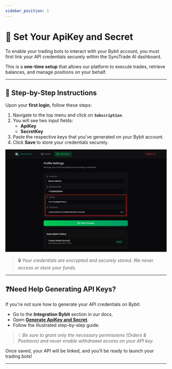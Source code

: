 ```yaml
---
sidebar_position: 1
---
```


# 🔑 Set Your ApiKey and Secret

To enable your trading bots to interact with your Bybit account, you must first link your API credentials securely within the SyncTrade AI dashboard.

This is a **one-time setup** that allows our platform to execute trades, retrieve balances, and manage positions on your behalf.

---

## 📍 Step-by-Step Instructions

Upon your **first login**, follow these steps:
1. Navigate to the top menu and click on **`Subscription`**.
2. You will see two input fields:
   - **ApiKey**
   - **SecretKey**
3. Paste the respective keys that you’ve generated on your Bybit account.
4. Click **Save** to store your credentials securely.

![Subscription Page](./img/updateapikey.png)

> 🔒 *Your credentials are encrypted and securely stored. We never access or store your funds.*

---

## ❓Need Help Generating API Keys?

If you're not sure how to generate your API credentials on Bybit:

- Go to the **Integration Bybit** section in our docs.
- Open **[Generate ApiKey and Secret](/docs/Integration%20Bybit/generate-apikey.md)**.
- Follow the illustrated step-by-step guide.

> 💡 *Be sure to grant only the necessary permissions (Orders & Positions) and never enable withdrawal access on your API key.*

Once saved, your API will be linked, and you’ll be ready to launch your trading bots!

---
